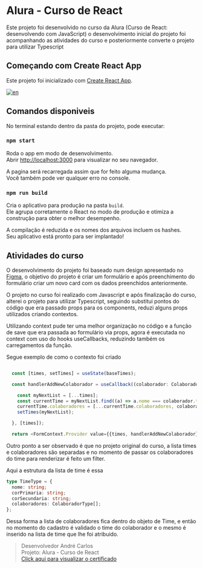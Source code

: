 # Alura - Curso de React
Este projeto foi desenvolvido no curso da Alura (Curso de React: desenvolvendo com JavaScript)
o desenvolvimento inicial do projeto foi acompanhando as atividades do curso e posteriormente converte o projeto para utilizar Typescript

## Começando com Create React App

Este projeto foi inicializado com [Create React App](https://github.com/facebook/create-react-app).

[![en](https://img.shields.io/badge/lang-en-blue.svg)](https://github.com/andresinho20049/alura-react-js/blob/master/README.md)

## Comandos disponiveis

No terminal estando dentro da pasta do projeto, pode executar:

### `npm start`

Roda o app em modo de desenvolvimento.\
Abrir [http://localhost:3000](http://localhost:3000) para visualizar no seu navegador.

A pagina será recarregada assim que for feito alguma mudança.\
Você também pode ver qualquer erro no console.

### `npm run build`

Cria o aplicativo para produção na pasta `build`.\
Ele agrupa corretamente o React no modo de produção e otimiza a construção para obter o melhor desempenho.

A compilação é reduzida e os nomes dos arquivos incluem os hashes.\
Seu aplicativo está pronto para ser implantado!

## Atividades do curso
O desenvolvimento do projeto foi baseado num design apresentado no [Figma](https://www.figma.com/), o objetivo do projeto é criar um formulário e após preenchimento do formulário criar um novo card com os dados preenchidos anteriormente.

O projeto no curso foi realizado com Javascript e após finalização do curso, alterei o projeto para utilizar Typescript, seguindo substitui pontos do código que era passado props para os components, reduzi alguns props utilizados criando contextos.

Utilizando context pude ter uma melhor organização no código e a função de save que era passada ao formulário via props, agora é executada no context com uso do hooks useCallbacks, reduzindo também os carregamentos da função.

Segue exemplo de como o contexto foi criado
```ts

  const [times, setTimes] = useState(baseTimes);

  const handlerAddNewColaborador = useCallback((colaborador: ColaboradorType) => {

    const myNextList = [...times];
    const currentTime = myNextList.find((a) => a.nome === colaborador.time);
    currentTime.colaboradores = [...currentTime.colaboradores, colaborador]; 
    setTimes(myNextList);

  }, [times]);

  return <FormContext.Provider value={{times, handlerAddNewColaborador}}>{children}</FormContext.Provider>;
```

Outro ponto a ser observado é que no projeto original do curso, a lista times e colaboradores são separadas e no momento de passar os colaboradores do time para renderizar é feito um filter.

Aqui a estrutura da lista de time é essa
```ts
type TimeType = {
  nome: string;
  corPrimaria: string;
  corSecundaria: string;
  colaboradores: ColaboradorType[];
};
```

Dessa forma a lista de colaboradores fica dentro do objeto de Time, e então no momento do cadastro é validado o time do colaborador e o mesmo é inserido na lista de time que lhe foi atribuido.

> Desenvolvedor André Carlos    
> Projeto: Alura - Curso de React     
> [Click aqui para visualizar o certificado](https://cursos.alura.com.br/user/andre-oliveira-98/course/react-desenvolvendo-javascript/certificate)
